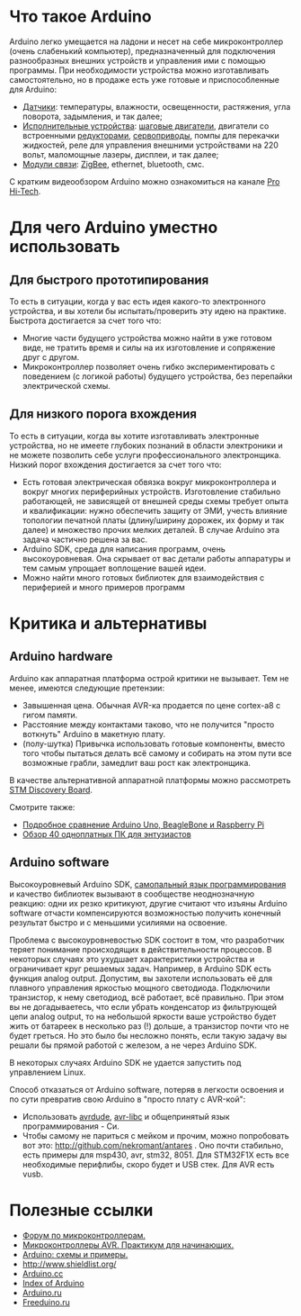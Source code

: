# Что такое Arduino

Arduino легко умещается на ладони и несет на себе микроконтроллер (очень
слабенький компьютер), предназначенный для подключения разнообразных
внешних устройств и управления ими с помощью программы. При
необходимости устройства можно изготавливать самостоятельно, но
в продаже есть уже готовые и приспособленные для Arduino:

  - <u>Датчики</u>: температуры, влажности, освещенности, растяжения,
    угла поворота, задымления, и так далее;
  - <u>Исполнительные устройства</u>: [шаговые
    двигатели](http://ru.wikipedia.org/wiki/%D0%A8%D0%B0%D0%B3%D0%BE%D0%B2%D1%8B%D0%B9_%D0%B4%D0%B2%D0%B8%D0%B3%D0%B0%D1%82%D0%B5%D0%BB%D1%8C),
    двигатели со встроенными
    [редукторами](http://ru.wikipedia.org/wiki/%D0%A0%D0%B5%D0%B4%D1%83%D0%BA%D1%82%D0%BE%D1%80),
    [сервоприводы](http://ru.wikipedia.org/wiki/%D0%A1%D0%B5%D1%80%D0%B2%D0%BE%D0%BF%D1%80%D0%B8%D0%B2%D0%BE%D0%B4),
    помпы для перекачки жидкостей, реле для управления внешними
    устройствами на 220 вольт, маломощные лазеры, дисплеи, и
    так далее;
  - <u>Модули связи</u>: [ZigBee](http://ru.wikipedia.org/wiki/ZigBee),
    ethernet, bluetooth, смс.

С кратким видеообзором Arduino можно ознакомиться на канале [Pro
Hi-Tech](http://www.youtube.com/watch?v=n9ZbBWXeUeQ).

# Для чего Arduino уместно использовать

## Для быстрого прототипирования

То есть в ситуации, когда у вас есть идея какого-то электронного
устройства, и вы хотели бы испытать/проверить эту идею на
практике. Быстрота достигается за счет того что:

  - Многие части будущего устройства можно найти в уже готовом виде, не
    тратить время и силы на их изготовление и сопряжение друг с другом.
  - Микроконтроллер позволяет очень гибко экспериментировать с
    поведением (с логикой работы) будущего устройства, без
    перепайки электрической схемы.

## Для низкого порога вхождения

То есть в ситуации, когда вы хотите изготавливать электронные
устройства, но не имеете глубоких познаний в области
электроники и не можете позволить себе услуги
профессионального электронщика. Низкий порог вхождения
достигается за счет того что:

  - Есть готовая электрическая обвязка вокруг микроконтроллера и вокруг
    многих периферийных устройств. Изготовление стабильно работающей,
    не зависящей от внешней среды схемы требует опыта и квалификации:
    нужно обеспечить защиту от ЭМИ, учесть влияние топологии печатной
    платы (длину/ширину дорожек, их форму и так далее) и множество
    прочих мелких деталей. В случае Arduino эта задача частично
    решена за вас.
  - Arduino SDK, среда для написания программ, очень высокоуровневая.
    Она скрывает от вас детали работы аппаратуры и тем самым упрощает
    воплощение вашей идеи.
  - Можно найти много готовых библиотек для взаимодействия с периферией
    и много примеров программ

# Критика и альтернативы

## Arduino hardware

Arduino как аппаратная платформа острой критики не вызывает. Тем не
менее, имеются следующие претензии:

  - Завышенная цена. Обычная AVR-ка продается по цене cortex-a8 с гигом
    памяти.
  - Расстояние между контактами таково, что не получится "просто
    воткнуть" Arduino в макетную плату.
  - (полу-шутка) Привычка использовать готовые компоненты, вместо того
    чтобы пытаться делать всё самому и собирать на этом пути все
    возможные грабли, замедлит ваш рост как электронщика.

В качестве альтернативной аппаратной платформы можно рассмотреть [STM
Discovery
Board](http://en.wikipedia.org/wiki/STM32#ST_Discovery_boards).

Смотрите также:

  - [Подробное сравнение Arduino Uno, BeagleBone и Raspberry
    Pi](http://blog.makezine.com/2013/04/15/arduino-uno-vs-beaglebone-vs-raspberry-pi/)
  - [Обзор 40 одноплатных ПК для
    энтузиастов](http://linuxgizmos.com/ringing-in-2015-with-40-linux-friendly-hacker-sbcs/)

## Arduino software

Высокоуровневый Arduino SDK, [самопальный язык
программирования](http://arduino.cc/en/Reference/Comparison)
и качество библиотек вызывают в сообществе неоднозначную реакцию: одни
их резко критикуют, другие считают что изъяны Arduino software отчасти
компенсируются возможностью получить конечный результат быстро и с
меньшими усилиями на освоение.

Проблема с высокоуровневостью SDK состоит в том, что разработчик теряет
понимание происходящих в действительности процессов. В некоторых
случаях это ухудшает характеристики устройства и ограничивает
круг решаемых задач. Например, в Arduino SDK есть функция analog
output. Допустим, вы захотели использовать её для плавного управления
яркостью мощного светодиода. Подключили транзистор, к нему светодиод,
всё работает, всё правильно. При этом вы не догадываетесь, что если
убрать конденсатор из фильтрующей цепи analog output, то на
небольшой яркости ваше устройство будет жить от батареек в
несколько раз (\!) дольше, а транзистор почти что не будет
греться. Но это было бы несложно понять, если такую задачу вы
решали бы прямой работой с железом, а не через Arduino SDK.

В некоторых случаях Arduino SDK не удается запустить под управлением
Linux.

Способ отказаться от Arduino software, потеряв в легкости освоения и по
сути превратив свою Arduino в "просто плату с AVR-кой":

  - Использовать [avrdude](http://www.nongnu.org/avrdude/),
    [avr-libc](http://www.nongnu.org/avr-libc/) и общепринятый язык
    программирования - Си.
  - Чтобы самому не париться с мейком и прочим, можно попробовать вот
    это: <http://github.com/nekromant/antares> . Оно почти стабильно,
    есть примеры для msp430, avr, stm32, 8051. Для STM32F1X есть все
    необходимые перифлибы, скоро будет и USB стек. Для AVR есть
    vusb.

# Полезные ссылки

  - [Форум по
    микроконтроллерам.](http://electronix.ru/forum/index.php?showforum=74)
  - [Микроконтроллеры AVR. Практикум для
    начинающих.](http://soft-best.ws/1158690193-mikrokontrollery-avr.-praktikum-dlja.html)
  - [Arduino: схемы и примеры.](http://cxem.net/arduino/arduino.php)
  - <http://www.shieldlist.org/>
  - [Arduino.cc](http://arduino.cc/)
  - [Index of Arduino](http://www.freeduino.org/)
  - [Arduino.ru](http://www.arduino.ru/)
  - [Freeduino.ru](http://www.freeduino.ru/arduino/index.html)
